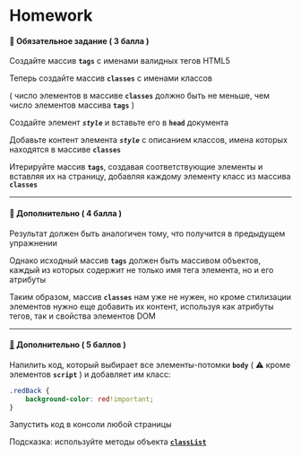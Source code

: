 # Homework

#### :briefcase: Обязательное задание ( 3 балла )

Создайте массив **`tags`** с именами валидных тегов HTML5

Теперь создайте массив **`classes`** с именами классов

( число элементов в массиве **`classes`** должно быть не меньше, чем число элементов массива **`tags`** )

Создайте элемент **_`style`_** и вставьте его в **`head`** документа

Добавьте контент элемента **_`style`_** с описанием классов, имена которых находятся в массиве **`classes`**

Итерируйте массив **`tags`**, создавая соответствующие элементы и вставляя их на страницу, добавляя каждому элементу класс из массива **`classes`**

***

#### :briefcase: Дополнительно ( 4 балла )

Результат должен быть аналогичен тому, что получится в предыдущем упражнении

Однако исходный массив **`tags`** должен быть массивом объектов, каждый из которых содержит не только имя тега элемента, но и его атрибуты

Таким образом, массив **`classes`** нам уже не нужен, но кроме стилизации элементов нужно еще добавить их контент, используя как атрибуты тегов, так и свойства элементов DOM

***

#### [:briefcase:](hw-06-3-answer) Дополнительно ( 5 баллов )

Напилить код, который выбирает все элементы-потомки **`body`** ( :warning: кроме элементов **`script`** ) и добавляет им класc:

```css
.redBack {
    background-color: red!important;
}
```

Запустить код в консоли любой страницы

Подсказка: используйте методы объекта [**`classList`**](https://developer.mozilla.org/en-US/docs/Web/API/Element/classList)